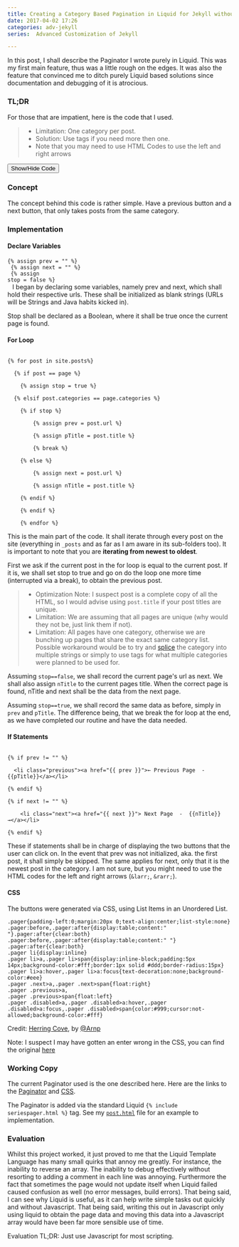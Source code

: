 ```yaml
---
title: Creating a Category Based Pagination in Liquid for Jekyll without Gems
date: 2017-04-02 17:26
categories: adv-jekyll
series:  Advanced Customization of Jekyll

---
```

In this post, I shall describe the Paginator I wrote purely in Liquid. This was my first main feature, thus was a little rough on the edges. It was also the feature that convinced me to ditch purely Liquid based solutions since documentation and debugging of it is atrocious.

### TL;DR
For those that are impatient, here is the code that I used.

>* Limitation: One category per post.
>* Solution: Use tags if you need more then one.
>* Note that you may need to use HTML Codes to use the left and right arrows


<div id="spoiler" style="display:none">
<code>
&#123;ul class="pager"&#125;
&#123;% assign prev = "" %&#125;<br>
&#123;% assign next = "" %&#125;<br>
&#123;% assign stop = false %&#125;<br>

&#123;% for post in site.posts%&#125;<br>
  &#123;% if post == page %&#125;<br>
    &#123;% assign stop = true %&#125;<br>
  &#123;% elsif post.categories == page.categories %&#125;<br>
    &#123;% if stop %&#125;<br>
        &#123;% assign prev = post.url %&#125;<br>
        &#123;% assign pTitle = post.title %&#125;<br>
        &#123;% break %&#125;<br>
    &#123;% else %&#125;<br>
        &#123;% assign next = post.url %&#125;<br>
        &#123;% assign nTitle = post.title %&#125;<br>
    &#123;% endif %&#125;<br>
  &#123;% endif %&#125;<br>

&#123;% endfor%&#125;<br>

&#123;% if prev != "" %&#125;<br>
  &lt;li class="previous"&gt;&lt;a href="&#123;&#123; prev &#125;&#125;"&gt;&larr; Previous Page  -  &#123;&#123;pTitle&#125;&#125;&lt;/a&gt;&lt;/li&gt;<br>
&#123;% endif %&#125;<br>
&#123;% if next != "" %&#125;<br>
    &lt;li class="next"&gt;&lt;a href="&#123;&#123; next &#125;&#125;"&gt; Next Page  -  &#123;&#123;nTitle&#125;&#125; &rarr;&lt;/a&gt;&lt;/li&gt;<br>
&#123;% endif %&#125;<br>
&#123;/ul&#125;
</code>
</div>
<button title="Click to show/hide code" type="button" onclick="if(document.getElementById('spoiler') .style.display=='none') {document.getElementById('spoiler') .style.display=''}else{document.getElementById('spoiler') .style.display='none'}">Show/Hide Code</button>


### Concept
The concept behind this code is rather simple. Have a previous button and a next button, that only takes posts from the same category.

### Implementation
#### Declare Variables

<code>&#123;% assign prev = "" %&#125;<br>
&#123;% assign next = "" %&#125;<br>
&#123;% assign stop = false %&#125;<br>
</code>
I began by declaring some variables, namely prev and next, which shall hold their respective urls. These shall be initialized as blank strings (URLs will be Strings and Java habits kicked in).

Stop shall be declared as a Boolean, where it shall be true once the current page is found.

#### For Loop
<code>
&#123;% for post in site.posts%&#125;<br>
  &#123;% if post == page %&#125;<br>
    &#123;% assign stop = true %&#125;<br>
  &#123;% elsif post.categories == page.categories %&#125;<br>
    &#123;% if stop %&#125;<br>
        &#123;% assign prev = post.url %&#125;<br>
        &#123;% assign pTitle = post.title %&#125;<br>
        &#123;% break %&#125;<br>
    &#123;% else %&#125;<br>
        &#123;% assign next = post.url %&#125;<br>
        &#123;% assign nTitle = post.title %&#125;<br>
    &#123;% endif %&#125;<br>
    &#123;% endif %&#125;<br>
    &#123;% endfor %&#125;<br></code>


This is the main part of the code. It shall iterate through every post on the site (everything in `_posts` and as far as I am aware in its sub-folders too). It is important to note that you are **iterating from newest to oldest**.


  First we ask if the current post in the for loop is equal to the current post. If it is, we shall set stop to true and go on do the loop one more time (interrupted via a break), to obtain the previous post.
  >* Optimization Note: I suspect post is a complete copy of all the HTML, so I would advise using `post.title` if your post titles are unique.
  >* Limitation: We are assuming that all pages are unique (why would they not be, just link them if not).
  >* Limitation: All pages have one category, otherwise we are bunching up pages that share the exact same category list. Possible workaround would be to try and [splice](https://help.shopify.com/themes/liquid/filters/string-filters#slice) the category into multiple strings or simply to use tags for what multiple categories were planned to be used for.

Assuming `stop==false`, we shall record the current page's url as next. We shall also assign `nTitle` to the current pages title. When the correct page is found, nTitle and next shall be the data from the next page.

Assuming `stop==true`, we shall record the same data as before, simply in `prev` and `pTitle`. The difference being, that we break the for loop at the end, as we have completed our routine and have the data needed.

#### If Statements
<code>
&#123;% if prev != "" %&#125;<br>
  &lt;li class="previous"&gt;&lt;a href="&#123;&#123; prev &#125;&#125;"&gt;&larr; Previous Page  -  &#123;&#123;pTitle&#125;&#125;&lt;/a&gt;&lt;/li&gt;<br>
&#123;% endif %&#125;<br>
&#123;% if next != "" %&#125;<br>
    &lt;li class="next"&gt;&lt;a href="&#123;&#123; next &#125;&#125;"&gt; Next Page  -  &#123;&#123;nTitle&#125;&#125; &rarr;&lt;/a&gt;&lt;/li&gt;<br>
&#123;% endif %&#125;<br></code>


These if statements shall be in charge of displaying the two buttons that the user can click on. In the event that prev was not initialized, aka. the first post, it shall simply be skipped. The same applies for next, only that it is the newest post in the category. I am not sure, but you might need to use the HTML codes for the left and right arrows (`&larr;`, `&rarr;`).

#### CSS
The buttons were generated via CSS, using List Items in an Unordered List.
```
.pager{padding-left:0;margin:20px 0;text-align:center;list-style:none}
.pager:before,.pager:after{display:table;content:" "}.pager:after{clear:both}
.pager:before,.pager:after{display:table;content:" "}
.pager:after{clear:both}
.pager li{display:inline}
.pager li>a,.pager li>span{display:inline-block;padding:5px 14px;background-color:#fff;border:1px solid #ddd;border-radius:15px}
.pager li>a:hover,.pager li>a:focus{text-decoration:none;background-color:#eee}
.pager .next>a,.pager .next>span{float:right}
.pager .previous>a,
.pager .previous>span{float:left}
.pager .disabled>a,.pager .disabled>a:hover,.pager .disabled>a:focus,.pager .disabled>span{color:#999;cursor:not-allowed;background-color:#fff}
```
Credit: [Herring Cove](https://github.com/arnp/herring-cove), by [@Arnp](https://github.com/arnp)

Note: I suspect I may have gotten an enter wrong in the CSS, you can find the original [here](https://raw.githubusercontent.com/Aevyz/aevyz.github.io/master/css/bootstrap.min.css)

### Working Copy

The current Paginator used is the one described here. Here are the links to the [Paginator](https://raw.githubusercontent.com/Aevyz/aevyz.github.io/master/_includes/seriespager.html) and [CSS](https://raw.githubusercontent.com/Aevyz/aevyz.github.io/master/css/bootstrap.min.css).

The Paginator is added via the standard Liquid
<code>&#123;% include seriespager.html %&#125;</code> tag. See my [`post.html`](https://raw.githubusercontent.com/Aevyz/aevyz.github.io/master/_layouts/post.html) file for an example to implementation.


### Evaluation
Whilst this project worked, it just proved to me that the Liquid Template Language has many small quirks that annoy me greatly. For instance, the inability to reverse an array. The inability to debug effectively without resorting to adding a comment in each line was annoying. Furthermore the fact that sometimes the page would not update itself when Liquid failed caused confusion as well (no error messages, build errors). That being said, I can see why Liquid is useful, as it can help write simple tasks out quickly and without Javascript. That being said, writing this out in Javascript only using liquid to obtain the page data and moving this data into a Javascript array would have been far more sensible use of time.

Evaluation TL;DR: Just use Javascript for most scripting.

